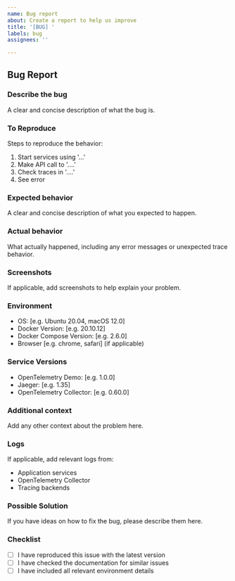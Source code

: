 ```yaml
---
name: Bug report
about: Create a report to help us improve
title: '[BUG] '
labels: bug
assignees: ''

---
```


## Bug Report

### Describe the bug
A clear and concise description of what the bug is.

### To Reproduce
Steps to reproduce the behavior:
1. Start services using '...'
2. Make API call to '....'
3. Check traces in '....'
4. See error

### Expected behavior
A clear and concise description of what you expected to happen.

### Actual behavior
What actually happened, including any error messages or unexpected trace behavior.

### Screenshots
If applicable, add screenshots to help explain your problem.

### Environment
 - OS: [e.g. Ubuntu 20.04, macOS 12.0]
 - Docker Version: [e.g. 20.10.12]
 - Docker Compose Version: [e.g. 2.6.0]
 - Browser [e.g. chrome, safari] (if applicable)

### Service Versions
- OpenTelemetry Demo: [e.g. 1.0.0]
- Jaeger: [e.g. 1.35]
- OpenTelemetry Collector: [e.g. 0.60.0]

### Additional context
Add any other context about the problem here.

### Logs
If applicable, add relevant logs from:
- Application services
- OpenTelemetry Collector
- Tracing backends

### Possible Solution
If you have ideas on how to fix the bug, please describe them here.

### Checklist
- [ ] I have reproduced this issue with the latest version
- [ ] I have checked the documentation for similar issues
- [ ] I have included all relevant environment details